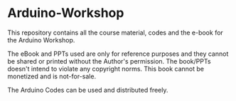 # Arduino-Workshop
This repository contains all the course material, codes and the e-book for the Arduino Workshop. 

The eBook and PPTs used are only for reference purposes and they cannot be shared or printed without the Author's permission. The book/PPTs doesn't intend to violate any copyright norms. This book cannot be monetized and is not-for-sale. 

The Arduino Codes can be used and distributed freely. 



